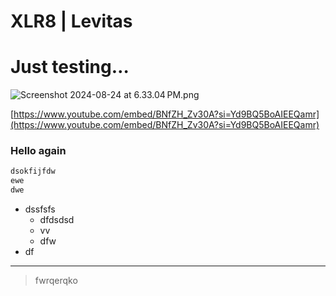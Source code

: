 # XLR8 | Levitas

# Just testing…

![Screenshot 2024-08-24 at 6.33.04 PM.png](XLR8%20Levitas%20107459778ce5809896cbef260ba3d5ff/Screenshot_2024-08-24_at_6.33.04_PM.png)

[https://www.youtube.com/embed/BNfZH_Zv30A?si=Yd9BQ5BoAIEEQamr](https://www.youtube.com/embed/BNfZH_Zv30A?si=Yd9BQ5BoAIEEQamr)

### Hello again

```bash
dsokfijfdw
ewe
dwe
```

- dssfsfs
    - dfdsdsd
    - vv
    - dfw
- df

---

> fwrqerqko
>
